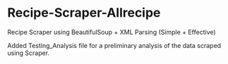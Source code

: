 # Recipe-Scraper-Allrecipe
Recipe Scraper using BeautifulSoup + XML Parsing (Simple + Effective)

Added Testing_Analysis file for a preliminary analysis of the data scraped using Scraper.
